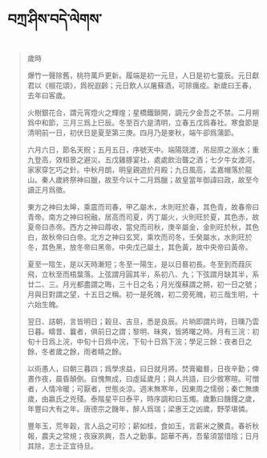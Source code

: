 # བཀྲ་ཤིས་བདེ་ལེགས་
> 歲時
> 
> 爆竹一聲除舊，桃符萬戶更新。履端是初一元旦，人日是初七靈辰。元日獻君以《椒花頌》，爲祝遐齡；元日飲人以屠蘇酒，可除癘疫。新歲曰王春，去年曰客歲。
> 
> 火樹銀花合，謂元宵燈火之輝煌；星橋鐵鎖開，調元夕金吾之不禁。二月朔爲中和節，三月三爲上巳辰。冬至百六是清明，立春五戊爲春社。寒食節是清明前一日，初伏日是夏至第三庚。四月乃是麥秋，端午卻爲蒲節。
> 
> 六月六日，節名天貺；五月五日，序號天中。端陽競渡，吊屈原之溺水；重九登高，效桓景之避災。五戊雞豚宴社，處處飲治聾之酒；七夕牛女渡河，家家穿乞巧之針。中秋月朗，明皇親遊於月殿；九日風高，孟嘉帽落於龍山。秦人歲終祭神曰臘，故至今以十二月爲臘；故皇當年御諱曰政，故至今讀正月爲徵。
> 
> 東方之神曰太皞，乘震而司春，甲乙屬木，木則旺於春，其色青，故春帝曰青帝。南方之神曰祝融，居高而司夏，丙丁屬火，火則旺於夏，其色赤，故夏帝曰赤帝。西方之神曰蓐收，當兌而司秋，庚辛屬金，金則旺於秋，其色白，故秋帝曰白帝。北方之神曰玄冥，乘坎而司冬，壬癸屬水，水則旺於冬，其色黑，放冬帝曰黑帝。中央戊己屬土，其色黃，故中央帝曰黃帝。
> 
> 夏至一陰生，是以天時漸短；冬至一陽生，是以日晷初長。冬至到而葭灰飛，立秋至而梧葉落。上弦謂月圓其半，系初八、九；下弦謂月缺其半，系廿二、三。月光都盡謂之晦，三十日之名；月光復蘇謂之朔，初一日之號；月與日對謂之望，十五日之稱。初一是死魄，初二旁死魄，初三哉生明，十六始生魄。
> 
> 翌日、詰朝，言皆明日；榖旦、吉旦，悉是良辰。片晌即謂片時，日曛乃雲日暮。疇昔、曩者，俱前日之謂；黎明、昧爽，皆將曙之時。月有三浣：初旬十日爲上浣，中旬十日爲中浣，下旬十日爲下浣；學足三餘：夜者日之餘，冬者歲之餘，雨者睛之餘。
> 
> 以術愚人，曰朝三暮四；爲學求益，曰日就月將。焚膏繼晷，日夜辛勤；俾晝作夜，晨昏顛倒。自愧無成，曰虛延歲月；與人共語，曰少敘寒暄。可憎者，人情冷暖；可厭者，世態炎涼。週末無寒年，因東周之懦弱；秦亡無燠歲，由嬴氏之兇殘。泰階星平曰泰平，時序調和曰玉燭。歲歉曰饑饉之歲，年豐曰大有之年。唐德宗之饑年，醉人爲瑞；梁惠王之凶歲，野莩堪憐。
> 
> 豐年玉，荒年穀，言人品之可珍；薪如桂，食如玉，言薪米之騰貴。春祈秋報，農夫之常規；夜寐夙興，吾人之勤事。韶華不再，吾輩須當惜陰；日月其除，志士正宜待旦。
>